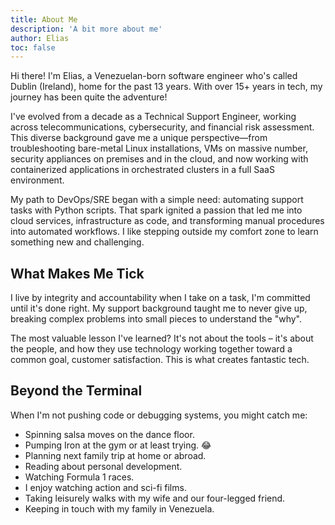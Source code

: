```yaml
---
title: About Me
description: 'A bit more about me'
author: Elias
toc: false
---
```


Hi there! I'm Elias, a Venezuelan-born software engineer who's called Dublin (Ireland), home for the past 13 years. With over 15+ years in tech, my journey has been quite the adventure!

I've evolved from a decade as a Technical Support Engineer, working across telecommunications, cybersecurity, and financial risk assessment. This diverse background gave me a unique perspective—from troubleshooting bare-metal Linux installations, VMs on massive number, security appliances on premises and in the cloud, and now working with containerized applications in orchestrated clusters in a full SaaS environment.

My path to DevOps/SRE began with a simple need: automating support tasks with Python scripts. That spark ignited a passion that led me into cloud services, infrastructure as code, and transforming manual procedures into automated workflows. I like stepping outside my comfort zone to learn something new and challenging.

## What Makes Me Tick

I live by integrity and accountability when I take on a task, I'm committed until it's done right. My support background taught me to never give up, breaking complex problems into small pieces to understand the "why".

The most valuable lesson I've learned? It's not about the tools – it's about the people, and how they use technology working together toward a common goal, customer satisfaction. This is what creates fantastic tech.

## Beyond the Terminal

When I'm not pushing code or debugging systems, you might catch me:

- Spinning salsa moves on the dance floor.
- Pumping Iron at the gym or at least trying. 😂
- Planning next family trip at home or abroad.
- Reading about personal development.
- Watching Formula 1 races.
- I enjoy watching action and sci-fi films.
- Taking leisurely walks with my wife and our four-legged friend.
- Keeping in touch with my family in Venezuela.
